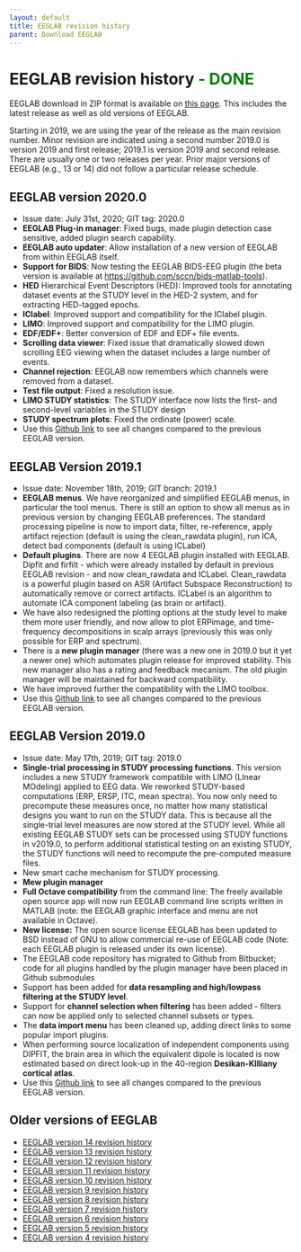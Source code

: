 ```yaml
---
layout: default
title: EEGLAB revision history
parent: Download EEGLAB
---
```

EEGLAB revision history <span style="color: green">- DONE</span>
===
EEGLAB download in ZIP format is available on [this page](https://sccn.ucsd.edu/eeglab/download.php). This includes the
latest release as well as old versions of EEGLAB.

Starting in 2019, we are using the year of the release as the main
revision number. Minor revision are indicated using a second number
2019.0 is version 2019 and first release; 2019.1 is version 2019 and
second release. There are usually one or two releases per year. Prior major versions of EEGLAB (e.g., 13 or 14) did not follow a particular release schedule.

## EEGLAB version 2020.0

-   Issue date: July 31st, 2020; GIT tag: 2020.0
-   <b>EEGLAB Plug-in manager</b>: Fixed bugs, made plugin detection
    case sensitive, added plugin search capability.
-   <b>EEGLAB auto updater</b>: Allow installation of a new version of
    EEGLAB from within EEGLAB itself.
-   <b>Support for BIDS</b>: Now testing the EEGLAB BIDS-EEG plugin
    (the beta version is available at
    <https://github.com/sccn/bids-matlab-tools>).
-   <b>HED</b> Hierarchical Event Descriptors (HED): Improved tools for
    annotating dataset events at the STUDY level in the HED-2 system,
    and for extracting HED-tagged epochs.
-   <b>IClabel</b>: Improved support and compatibility for the IClabel
    plugin.
-   <b>LIMO</b>: Improved support and compatibility for the LIMO
    plugin.
-   <b>EDF/EDF+</b>: Better conversion of EDF and EDF+ file events.
-   <b>Scrolling data viewer</b>: Fixed issue that dramatically slowed
    down scrolling EEG viewing when the dataset includes a large number
    of events.
-   <b>Channel rejection</b>: EEGLAB now remembers which channels were
    removed from a dataset.
-   <b>Test file output</b>: Fixed a resolution issue.
-   <b>LIMO STUDY statistics</b>: The STUDY interface now lists the
    first- and second-level variables in the STUDY design
-   <b>STUDY spectrum plots</b>: Fixed the ordinate (power) scale.
-   Use this [Github link](https://github.com/sccn/eeglab/compare/eeglab2019.1..eeglab2020.0) to see all changes compared to the previous EEGLAB version.

## EEGLAB Version 2019.1

-   Issue date: November 18th, 2019; GIT branch: 2019.1
-   <b>EEGLAB menus</b>. We have reorganized and simplified EEGLAB
    menus, in particular the tool menus. There is still an option to
    show all menus as in previous version by changing EEGLAB
    preferences. The standard processing pipeline is now to import data,
    filter, re-reference, apply artifact rejection (default is using the
    clean\_rawdata plugin), run ICA, detect bad components (default is
    using ICLabel)
-   <b>Default plugins</b>. There are now 4 EEGLAB plugin installed with
    EEGLAB. Dipfit and firfilt - which were already installed by default
    in previous EEGLAB revision - and now clean\_rawdata and ICLabel.
    Clean\_rawdata is a powerful plugin based on ASR (Artifact Subspace
    Reconstruction) to automatically remove or correct artifacts.
    ICLabel is an algorithm to automate ICA component labeling (as brain
    or artifact).
-   We have also redesigned the plotting options at the study level to
    make them more user friendly, and now allow to plot ERPimage, and
    time-frequency decompositions in scalp arrays (previously this was
    only possible for ERP and spectrum).
-   There is a <b>new plugin manager</b> (there was a new one in 2019.0
    but it yet a newer one) which automates plugin release for improved
    stability. This new manager also has a rating and feedback mecanism.
    The old plugin manager will be maintained for backward
    compatibility.
-   We have improved further the compatibility with the LIMO toolbox.
-   Use this [Github link](https://github.com/sccn/eeglab/compare/eeglab2019..eeglab2019.1) to see all changes compared to the previous EEGLAB version.

## EEGLAB Version 2019.0

-   Issue date: May 17th, 2019; GIT tag: 2019.0
-   <b>Single-trial processing in STUDY processing functions</b>. This
    version includes a new STUDY framework compatible with LIMO (LInear
    MOdeling) applied to EEG data. We reworked
    STUDY-based computations (ERP, ERSP, ITC, mean spectra). You now
    only need to precompute these measures once, no matter how many
    statistical designs you want to run on the STUDY data. This is
    because all the single-trial level measures are now stored at the
    STUDY level. While all existing EEGLAB STUDY sets can be processed
    using STUDY functions in v2019.0, to perform additional statistical
    testing on an existing STUDY, the STUDY functions will need to
    recompute the pre-computed measure files.
-   New smart cache mechanism for STUDY processing.
-   <b>Mew plugin manager</b>
-   <b>Full Octave compatibility</b> from the command line: The freely
    available open source app will now run EEGLAB command
    line scripts written in MATLAB (note: the EEGLAB graphic interface
    and menu are not available in Octave).
-   <b>New license:</b> The open source license EEGLAB has been updated
    to BSD instead of GNU to allow commercial re-use of EEGLAB
    code (Note: each EEGLAB plugin is released under its own license).
-   The EEGLAB code repository has migrated to Github from
    Bitbucket; code for all plugins handled by the plugin manager have
    been placed in Github submodules
-   Support has been added for <b>data resampling and high/lowpass
    filtering at the STUDY level</b>.
-   Support for <b>channel selection when filtering</b> has been added -
    filters can now be applied only to selected channel subsets or
    types.
-   The <b>data import menu</b> has been cleaned up, adding direct links
    to some popular import plugins.
-   When performing source localization of independent components using
    DIPFIT, the brain area in which the equivalent dipole is located is
    now estimated based on direct look-up in the 40-region
    <b>Desikan-KIlliany cortical atlas</b>.
-   Use this [Github link](https://github.com/sccn/eeglab/compare/eeglab14..eeglab2019) to see all changes compared to the previous EEGLAB version.

Older versions of EEGLAB
---
- [EEGLAB version 14 revision history](https://sccn.ucsd.edu/wiki/EEGLAB_revision_history_version_14)
- [EEGLAB version 13 revision history](https://sccn.ucsd.edu/wiki/EEGLAB_revision_history_version_13)
- [EEGLAB version 12 revision history](https://sccn.ucsd.edu/wiki/EEGLAB_revision_history_version_12)
- [EEGLAB version 11 revision history](https://sccn.ucsd.edu/wiki/EEGLAB_revision_history_version_11)
- [EEGLAB version 10 revision history](https://sccn.ucsd.edu/wiki/EEGLAB_revision_history_version_10)
- [EEGLAB version 9 revision history](https://sccn.ucsd.edu/wiki/EEGLAB_revision_history_version_9)
- [EEGLAB version 8 revision history](https://sccn.ucsd.edu/wiki/EEGLAB_revision_history_version_8)
- [EEGLAB version 7 revision history](https://sccn.ucsd.edu/wiki/EEGLAB_revision_history_version_7)
- [EEGLAB version 6 revision history](https://sccn.ucsd.edu/wiki/EEGLAB_revision_history_version_6)
- [EEGLAB version 5 revision history](https://sccn.ucsd.edu/wiki/EEGLAB_revision_history_version_5)
- [EEGLAB version 4 revision history](https://sccn.ucsd.edu/wiki/EEGLAB_revision_history_version_4)
